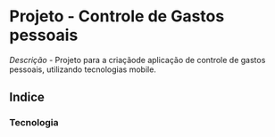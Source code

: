 # Projeto - Controle de Gastos pessoais

*Descrição* - Projeto para a criaçãode aplicação de controle de gastos pessoais, utilizando tecnologias mobile.

## Indice

### Tecnologia
